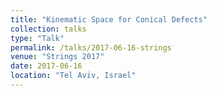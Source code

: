 ```yaml
---
title: "Kinematic Space for Conical Defects"
collection: talks
type: "Talk"
permalink: /talks/2017-06-16-strings
venue: "Strings 2017"
date: 2017-06-16
location: "Tel Aviv, Israel"
---
```

